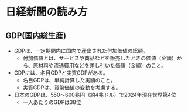 # 日経新聞の読み方
## GDP(国内総生産)
- GDPは、一定期間内に国内で産出された付加価値の総額。
  - 付加価値とは、サービスや商品などを販売したときの価値（金額）から、原材料や流通費用などを差し引いた価値（金額）のこと。
- GDPには、名目GDPと実質GDPがある。
  - 名目GDPは、単純計算した実額のこと。
  - 実質GDPは、貨幣価値の変動を考慮する。
- 日本のGDPは、550～600兆円（約4兆ドル）で2024年現在世界第4位
  - 一人あたりのGDPは38位
